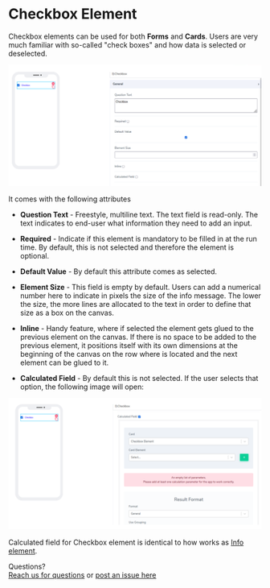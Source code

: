 # Checkbox Element

Checkbox elements can be used for both **Forms** and **Cards**. Users are very much familiar with so-called "check boxes" and how data is selected or deselected.

![image1](../../../../images/cards/elements/checkbox/checkbox1.png)

It comes with the following attributes


- **Question Text** - Freestyle, multiline text. The text field is read-only. The text indicates to end-user what information they need to add an input.
- **Required** - Indicate if this element is mandatory to be filled in at the run time. By default, this is not selected and therefore the element is optional.
- **Default Value** - By default this attribute comes as selected.   
- **Element Size** - This field is empty by default. Users can add a numerical number here to indicate in pixels the size of the info message. The lower the size, the more lines are allocated to the text in order to define that size as a box on the canvas.
- **Inline** - Handy feature, where if selected the element gets glued to the previous element on the canvas. If there is no space to be added to the previous element, it positions itself with its own dimensions at the beginning of the canvas on the row where is located and the next element can be glued to it.

- **Calculated Field** - By default this is not selected. If the user selects that option, the following image will open:

![image1](../../../../images/cards/elements/checkbox/checkbox2.png)

Calculated field for Checkbox element is identical to how works as [Info element](../../tutorials/cards/elements/info/index.md).

Questions? <br>  <a href="https://www.acenji.com/contact" target="_blank" rel="noopener">Reach us for questions</a>   or <a href="https://github.com/acenji/acenji-help/issues" target="_blank" rel="noopener">post an issue here</a>










